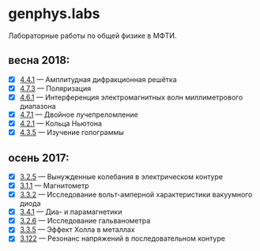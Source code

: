 # genphys.labs
Лабораторные работы по общей физике в МФТИ.

## весна 2018:
- [x]  [4.4.1](https://github.com/pysmirnov/genphys.labs/blob/master/4.4.1/4.4.1.pdf) &mdash;  Амплитудная дифракционная решётка
- [x]  [4.7.3](https://github.com/pysmirnov/genphys.labs/blob/master/4.7.3/4.7.3.pdf) &mdash;  Поляризация
- [x]  [4.6.1](https://github.com/pysmirnov/genphys.labs/blob/master/4.6.1/4.6.1.pdf) &mdash;  Интерференция электромагнитных волн миллиметрового диапазона
- [x]  [4.7.1](https://github.com/pysmirnov/genphys.labs/blob/master/4.7.1/4.7.1.pdf) &mdash;  Двойное лучепреломление
- [x]  [4.2.1](https://github.com/pysmirnov/genphys.labs/blob/master/4.2.1/4.2.1.pdf) &mdash;  Кольца Ньютона
- [x]  [4.3.5](https://github.com/pysmirnov/genphys.labs/blob/master/4.3.5/4.3.5.pdf) &mdash;  Изучение голограммы

## осень 2017:
- [x]  [3.2.5](https://github.com/pysmirnov/genphys.labs/blob/master/3.2.5/3.2.5.pdf) &mdash;  Вынужденные колебания в электрическом контуре  
- [x]  [3.1.1](https://github.com/pysmirnov/genphys.labs/blob/master/3.1.1/3.1.1.pdf) &mdash;  Магнитометр
- [x]  [3.3.2](https://github.com/pysmirnov/genphys.labs/blob/master/3.3.2/3.3.2.pdf) &mdash;  Исследование вольт-амперной характеристики вакуумного диода
- [x]  [3.4.1](https://github.com/pysmirnov/genphys.labs/blob/master/3.4.1/3.4.1.pdf) &mdash;  Диа- и парамагнетики
- [x]  [3.2.6](https://github.com/pysmirnov/genphys.labs/blob/master/3.2.6/3.2.6.pdf) &mdash;  Исследование гальванометра
- [x]  [3.3.5](https://github.com/pysmirnov/genphys.labs/blob/master/3.3.5/3.3.5.pdf) &mdash;  Эффект Холла в металлах
- [x]  [3.122](https://github.com/pysmirnov/genphys.labs/blob/master/3.122/3.122.pdf) &mdash;  Резонанс напряжений в последовательном контуре
